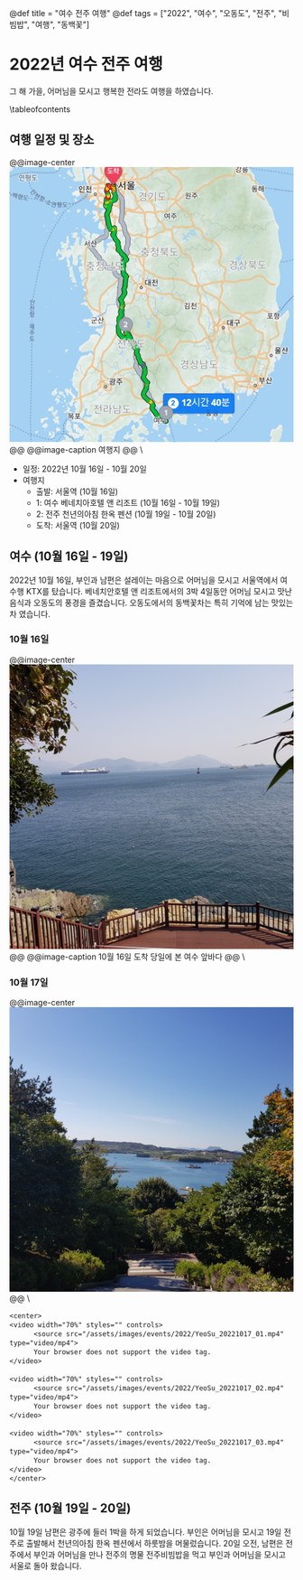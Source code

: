 @def title = "여수 전주 여행"
@def tags = ["2022", "여수", "오동도", "전주", "비빔밥", "여행", "동백꽃"]

# 2022년 여수 전주 여행

그 해 가을, 어머님을 모시고 행복한 전라도 여행을 하였습니다.

\tableofcontents <!-- you can use \toc as well -->

##  여행 일정 및 장소
@@image-center
![](/assets/images/events/2022/YeoSuJunJuMap.jpg)
@@
@@image-caption
여행지
@@
\\
* 일정: 2022년 10월 16일 - 10월 20일
* 여행지
  * 출발: 서울역 (10월 16일)
  * 1: 여수 베네치아호텔 앤 리조트 (10월 16일 - 10월 19일)
  * 2: 전주 천년의아침 한옥 펜션 (10월 19일 - 10월 20일)
  * 도착: 서울역 (10월 20일)

## 여수 (10월 16일 - 19일)
2022년 10월 16일, 부인과 남편은 설레이는 마음으로 어머님을 모시고 서울역에서 여수행 KTX를 탔습니다.
베네치안호텔 앤 리조트에서의 3박 4일동안 어머님 모시고 맛난 음식과 오동도의 풍경을 즐겼습니다.
오동도에서의 동백꽃차는 특히 기억에 남는 맛있는 차 였습니다.

### 10월 16일
@@image-center
![](/assets/images/events/2022/YeoSu_20221016.jpg)
@@
@@image-caption
10월 16일 도착 당일에 본 여수 앞바다
@@
\\

### 10월 17일
@@image-center
![](/assets/images/events/2022/YeoSu_20221017_01.jpg)
@@
\\
~~~
<center>
<video width="70%" styles="" controls>
      <source src="/assets/images/events/2022/YeoSu_20221017_01.mp4" type="video/mp4">
      Your browser does not support the video tag.
</video>

<video width="70%" styles="" controls>
      <source src="/assets/images/events/2022/YeoSu_20221017_02.mp4" type="video/mp4">
      Your browser does not support the video tag.
</video>

<video width="70%" styles="" controls>
      <source src="/assets/images/events/2022/YeoSu_20221017_03.mp4" type="video/mp4">
      Your browser does not support the video tag.
</video>
</center>
~~~

## 전주 (10월 19일 - 20일)
10월 19일 남편은 광주에 들러 1박을 하게 되었습니다.
부인은 어머님을 모시고 19일 전주로 출발해서 천년의아침 한옥 펜션에서 하룻밤을 머물렀습니다.
20일 오전, 남편은 전주에서 부인과 어머님을 만나 전주의 명물 전주비빔밥을 먹고 부인과 어머님을 모시고 서울로 돌아 왔습니다.
